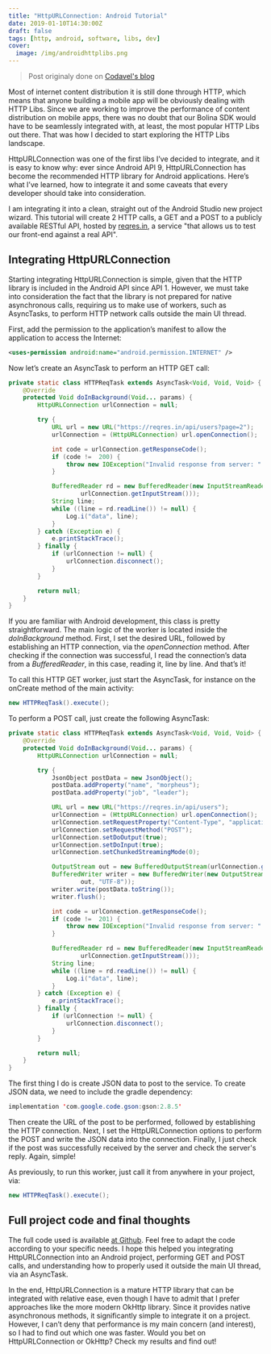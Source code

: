 ```yaml
---
title: "HttpURLConnection: Android Tutorial"
date: 2019-01-10T14:30:00Z
draft: false
tags: [http, android, software, libs, dev]
cover:
  image: /img/androidhttplibs.png
---
```


> Post originaly done on [Codavel's blog](https://blog.codavel.com/android-http-libraries-landscape)

Most of internet content distribution it is still done through HTTP, which means that anyone building a mobile app will be obviously dealing with HTTP Libs. Since we are working to improve the performance of content distribution on mobile apps, there was no doubt that our Bolina SDK would have to be seamlessly integrated with, at least, the most popular HTTP Libs out there. That was how I decided to start exploring the HTTP Libs landscape.

HttpURLConnection was one of the first libs I’ve decided to integrate, and it is easy to know why: ever since Android API 9, HttpURLConnection has become the recommended HTTP library for Android applications.  Here’s what I’ve learned, how to integrate it and some caveats that every developer should take into consideration.

I am integrating it into a clean, straight out of the Android Studio new project wizard. This tutorial will create 2 HTTP calls, a GET and a POST to a publicly available RESTful API, hosted by [reqres.in](https://reqres.in/), a service "that allows us to test our front-end against a real API".

## Integrating HttpURLConnection

Starting integrating HttpURLConnection is simple, given that the HTTP library is included in the Android API since API 1. However, we must take into consideration the fact that the library is not prepared for native asynchronous calls, requiring us to make use of workers, such as AsyncTasks, to perform HTTP network calls outside the main UI thread.

First, add the permission to the application’s manifest to allow the application to access the Internet:

```xml
<uses-permission android:name="android.permission.INTERNET" />
```

Now let’s create an AsyncTask to perform an HTTP GET call:

```java
private static class HTTPReqTask extends AsyncTask<Void, Void, Void> {
    @Override
    protected Void doInBackground(Void... params) {
        HttpURLConnection urlConnection = null;

        try {
            URL url = new URL("https://reqres.in/api/users?page=2");
            urlConnection = (HttpURLConnection) url.openConnection();

            int code = urlConnection.getResponseCode();
            if (code !=  200) {
                throw new IOException("Invalid response from server: " + code);
            }

            BufferedReader rd = new BufferedReader(new InputStreamReader(
                    urlConnection.getInputStream()));
            String line;
            while ((line = rd.readLine()) != null) {
                Log.i("data", line);
            }
        } catch (Exception e) {
            e.printStackTrace();
        } finally {
            if (urlConnection != null) {
                urlConnection.disconnect();
            }
        }

        return null;
    }
}
```

If you are familiar with Android development, this class is pretty straightforward. The main logic of the worker is located inside the _doInBackground_ method. First, I set the desired URL, followed by establishing an HTTP connection, via the _openConnection_ method. After checking if the connection was successful, I read the connection’s data from a _BufferedReader_, in this case, reading it, line by line. And that’s it!

To call this HTTP GET worker, just start the AsyncTask, for instance on the onCreate method of the main activity:

```java
new HTTPReqTask().execute();
```

To perform a POST call, just create the following AsyncTask:

```java
private static class HTTPReqTask extends AsyncTask<Void, Void, Void> {
    @Override
    protected Void doInBackground(Void... params) {
        HttpURLConnection urlConnection = null;

        try {
            JsonObject postData = new JsonObject();
            postData.addProperty("name", "morpheus");
            postData.addProperty("job", "leader");

            URL url = new URL("https://reqres.in/api/users");
            urlConnection = (HttpURLConnection) url.openConnection();
            urlConnection.setRequestProperty("Content-Type", "application/json");
            urlConnection.setRequestMethod("POST");
            urlConnection.setDoOutput(true);
            urlConnection.setDoInput(true);
            urlConnection.setChunkedStreamingMode(0);

            OutputStream out = new BufferedOutputStream(urlConnection.getOutputStream());
            BufferedWriter writer = new BufferedWriter(new OutputStreamWriter(
                    out, "UTF-8"));
            writer.write(postData.toString());
            writer.flush();

            int code = urlConnection.getResponseCode();
            if (code !=  201) {
                throw new IOException("Invalid response from server: " + code);
            }

            BufferedReader rd = new BufferedReader(new InputStreamReader(
                    urlConnection.getInputStream()));
            String line;
            while ((line = rd.readLine()) != null) {
                Log.i("data", line);
            }
        } catch (Exception e) {
            e.printStackTrace();
        } finally {
            if (urlConnection != null) {
                urlConnection.disconnect();
            }
        }

        return null;
    }
}
```

The first thing I do is create JSON data to post to the service. To create JSON data, we need to include the gradle dependency:

```java
implementation 'com.google.code.gson:gson:2.8.5'
```

Then create the URL of the post to be performed, followed by establishing the HTTP connection. Next, I set the HttpURLConnection options to perform the POST and write the JSON data into the connection. Finally, I just check if the post was successfully received by the server and check the server's reply. Again, simple!

As previously, to run this worker, just call it from anywhere in your project, via:

```java
new HTTPReqTask().execute();
```

## Full project code and final thoughts

The full code used is available [at Github](https://github.com/dferreira-cvl/howto-httpurlconnection-android). Feel free to adapt the code according to your specific needs. I hope this helped you integrating HttpURLConnection into an Android project, performing GET and POST calls, and understanding how to properly used it outside the main UI thread, via an AsyncTask.

In the end, HttpURLConnection is a mature HTTP library that can be integrated with relative ease, even though I have to admit that I prefer approaches like the more modern OkHttp library. Since it provides native asynchronous methods, it significantly simple to integrate it on a project. However, I can’t deny that performance is my main concern (and interest), so I had to find out which one was faster. Would you bet on HttpURLConnection or OkHttp? Check my results and find out!
